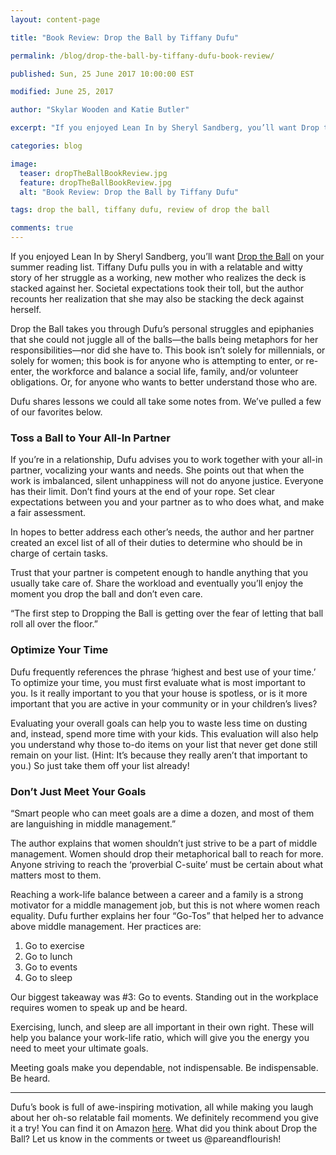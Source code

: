 ```yaml
---
layout: content-page

title: "Book Review: Drop the Ball by Tiffany Dufu"

permalink: /blog/drop-the-ball-by-tiffany-dufu-book-review/

published: Sun, 25 June 2017 10:00:00 EST

modified: June 25, 2017

author: "Skylar Wooden and Katie Butler"

excerpt: "If you enjoyed Lean In by Sheryl Sandberg, you’ll want Drop the Ball on your summer reading list. Tiffany Dufu pulls you in with a relatable and witty story of her struggle as a working, new mother who realizes the deck is stacked against her."

categories: blog

image:
  teaser: dropTheBallBookReview.jpg
  feature: dropTheBallBookReview.jpg
  alt: "Book Review: Drop the Ball by Tiffany Dufu"

tags: drop the ball, tiffany dufu, review of drop the ball

comments: true
---
```


If you enjoyed Lean In by Sheryl Sandberg, you’ll want <a href="http://amzn.to/2wlunqt" target="_blank">Drop the Ball</a> on your summer reading list. Tiffany Dufu pulls you in with a relatable and witty story of her struggle as a working, new mother who realizes the deck is stacked against her. Societal expectations took their toll, but the author recounts her realization that she may also be stacking the deck against herself. 
 
Drop the Ball takes you through Dufu’s personal struggles and epiphanies that she could not juggle all of the balls—the balls being metaphors for her responsibilities—nor did she have to. This book isn’t solely for millennials, or solely for women; this book is for anyone who is attempting to enter, or re-enter, the workforce and balance a social life, family, and/or volunteer obligations. Or, for anyone who wants to better understand those who are.
 
Dufu shares lessons we could all take some notes from. We’ve pulled a few of our favorites below.

### Toss a Ball to Your All-In Partner

If you’re in a relationship, Dufu advises you to work together with your all-in partner, vocalizing your wants and needs. She points out that when the work is imbalanced, silent unhappiness will not do anyone justice. Everyone has their limit. Don’t find yours at the end of your rope. Set clear expectations between you and your partner as to who does what, and make a fair assessment. 
 
In hopes to better address each other’s needs, the author and her partner created an excel list of all of their duties to determine who should be in charge of certain tasks.
 
Trust that your partner is competent enough to handle anything that you usually take care of. Share the workload and eventually you’ll enjoy the moment you drop the ball and don’t even care. 
 
“The first step to Dropping the Ball is getting over the fear of letting that ball roll all over the floor.” 

### Optimize Your Time

Dufu frequently references the phrase ‘highest and best use of your time.’ To optimize your time, you must first evaluate what is most important to you. Is it really important to you that your house is spotless, or is it more important that you are active in your community or in your children’s lives? 
 
Evaluating your overall goals can help you to waste less time on dusting and, instead, spend more time with your kids. This evaluation will also help you understand why those to-do items on your list that never get done still remain on your list. (Hint: It’s because they really aren’t that important to you.) So just take them off your list already! 

### Don’t Just Meet Your Goals 

“Smart people who can meet goals are a dime a dozen, and most of them are languishing in middle management.” 
 
The author explains that women shouldn’t just strive to be a part of middle management. Women should drop their metaphorical ball to reach for more. Anyone striving to reach the ‘proverbial C-suite’ must be certain about what matters most to them. 
 
Reaching a work-life balance between a career and a family is a strong motivator for a middle management job, but this is not where women reach equality. Dufu further explains her four “Go-Tos” that helped her to advance above middle management. Her practices are:

<ol>
	<li>Go to exercise</li>
	<li>Go to lunch</li>
	<li>Go to events</li>
	<li>Go to sleep</li>
</ol>

Our biggest takeaway was #3: Go to events. Standing out in the workplace requires women to speak up and be heard. 
 
Exercising, lunch, and sleep are all important in their own right. These will help you balance your work-life ratio, which will give you the energy you need to meet  your ultimate goals.
 
Meeting goals make you dependable, not indispensable. Be indispensable. Be heard.

<hr class="secondary">

Dufu’s book is full of awe-inspiring motivation, all while making you laugh about her oh-so relatable fail moments. We definitely recommend you give it a try! You can find it on Amazon <a href="https://www.google.com/url?q=https://www.amazon.com/gp/product/1250071739/ref%3Das_li_tl?ie%3DUTF8%26tag%3Dpareandflouri-20%26camp%3D1789%26creative%3D9325%26linkCode%3Das2%26creativeASIN%3D1250071739%26linkId%3D511719fee662ac991a73297c972f4f96&sa=D&ust=1498406772794000&usg=AFQjCNHPjvxfbyqQXFqrt1tbiXR_wTgLbg" target="_blank">here</a>. What did you think about Drop the Ball? Let us know in the comments or tweet us @pareandflourish! 